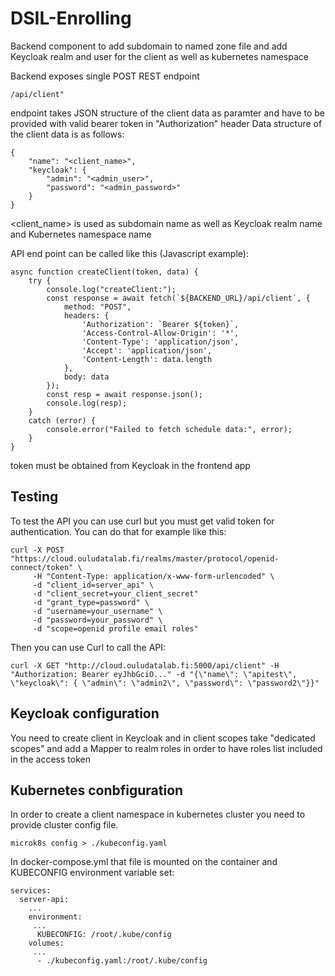 # DSIL-Enrolling

Backend component to add subdomain to named zone file and add Keycloak realm and user for the client as well as kubernetes namespace

Backend exposes single POST REST endpoint 
````
/api/client"
````
endpoint takes JSON structure of the client data as paramter and have to be provided with valid bearer token in "Authorization" header
Data structure of the client data is as follows:
````
{
    "name": "<client_name>",
    "keycloak": {
        "admin": "<admin_user>",
        "password": "<admin_password>"
    }
}
````

<client_name> is used as subdomain name as well as Keycloak realm name and Kubernetes namespace name

API end point can be called like this (Javascript example):
````
async function createClient(token, data) {
    try {
        console.log("createClient:");
        const response = await fetch(`${BACKEND_URL}/api/client`, {
            method: "POST",
            headers: {
                'Authorization': `Bearer ${token}`,
                'Access-Control-Allow-Origin': '*', 
                'Content-Type': 'application/json',
                'Accept': 'application/json',
                'Content-Length': data.length
            },
            body: data
        });
        const resp = await response.json();
        console.log(resp);
    } 
    catch (error) {
        console.error("Failed to fetch schedule data:", error);
    }
}
````
token must be obtained from Keycloak in the frontend app

## Testing
To test the API you can use curl but you must get valid token for authentication. You can do that for example like this:
```
curl -X POST "https://cloud.ouludatalab.fi/realms/master/protocol/openid-connect/token" \
     -H "Content-Type: application/x-www-form-urlencoded" \
     -d "client_id=server_api" \
     -d "client_secret=your_client_secret"
     -d "grant_type=password" \
     -d "username=your_username" \
     -d "password=your_password" \
     -d "scope=openid profile email roles"
```
Then you can use Curl to call the API:
````
curl -X GET "http://cloud.ouludatalab.fi:5000/api/client" -H "Authorization: Bearer eyJhbGciO..." -d "{\"name\": \"apitest\", \"keycloak\": { \"admin\": \"admin2\", \"password\": \"password2\"}}"
````

## Keycloak configuration
You need to create client in Keycloak and in client scopes take "dedicated scopes" and add a Mapper to realm roles in order to have roles list included  in the access token

## Kubernetes conbfiguration
In order to create a client namespace in kubernetes cluster you need to provide cluster config file. 
````
microk8s config > ./kubeconfig.yaml
````
In docker-compose.yml that file is mounted on the container and KUBECONFIG environment variable set:
````
services:
  server-api:
    ...
    environment:
     ...
      KUBECONFIG: /root/.kube/config
    volumes:
     ...
      - ./kubeconfig.yaml:/root/.kube/config
````



